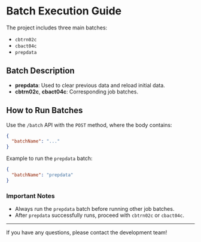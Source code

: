 # Batch Execution Guide

The project includes three main batches:

- `cbtrn02c`
- `cbact04c`
- `prepdata`

## Batch Description

- **prepdata**: Used to clear previous data and reload initial data.
- **cbtrn02c**, **cbact04c**: Corresponding job batches.

## How to Run Batches

Use the `/batch` API with the `POST` method, where the body contains:

```json
{
  "batchName": "..."
}
```

Example to run the `prepdata` batch:

```json
{
  "batchName": "prepdata"
}
```

### Important Notes

- Always run the `prepdata` batch before running other job batches.
- After `prepdata` successfully runs, proceed with `cbtrn02c` or `cbact04c`.

---

If you have any questions, please contact the development team!
